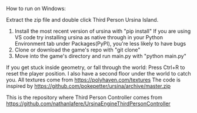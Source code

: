 How to run on Windows:

Extract the zip file and double click Third Person Ursina Island.


1) Install the most recent version of ursina with "pip install"
If you are using VS code try installing ursina as native through <pip install ursian> in your Python Environment tab under Packages(PyPI), you're less likely to have bugs
2) Clone or download the game's repo with "git clone"
3) Move into the game's directory and run main.py with "python main.py"


If you get stuck inside geometry, or fall through the world:
Press Ctrl+R to reset the player position. I also have a second floor under the world to catch you.
All textures come from https://polyhaven.com/textures
The code is inspired by https://github.com/pokepetter/ursina/archive/master.zip

This is the repository where Third Person Controller comes from
https://github.com/nathanlafere/UrsinaEngineThirdPersonController
